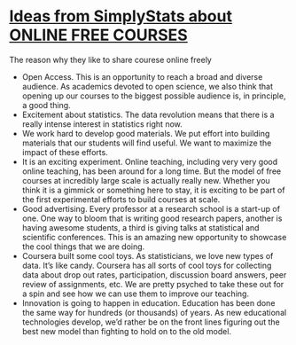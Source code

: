 # [Ideas from SimplyStats about ONLINE FREE COURSES](https://simplystatistics.org/2012/08/10/why-we-are-teaching-massive-open-online-courses-moocs/)
The reason why they like to share courese online freely
- Open Access. This is an opportunity to reach a broad and diverse audience. As academics devoted to open science, we also think that opening up our courses to the biggest possible audience is, in principle, a good thing. 
- Excitement about statistics. The data revolution means that there is a really intense interest in statistics right now. 
- We work hard to develop good materials. We put effort into building materials that our students will find useful. We want to maximize the impact of these efforts. 
- It is an exciting experiment. Online teaching, including very very good online teaching, has been around for a long time. But the model of free courses at incredibly large scale is actually really new. Whether you think it is a gimmick or something here to stay, it is exciting to be part of the first experimental efforts to build courses at scale.
- Good advertising. Every professor at a research school is a start-up of one. One way to bloom  that is writing good research papers, another is having awesome students, a third is giving talks at statistical and scientific conferences. This is an amazing new opportunity to showcase the cool things that we are doing. 
- Coursera built some cool toys. As statisticians, we love new types of data. It’s like candy. Coursera has all sorts of cool toys for collecting data about drop out rates, participation, discussion board answers, peer review of assignments, etc. We are pretty psyched to take these out for a spin and see how we can use them to improve our teaching.
- Innovation is going to happen in education. Education has been done the same way for hundreds (or thousands) of years. As new educational technologies develop, we’d rather be on the front lines figuring out the best new model than fighting to hold on to the old model. 

